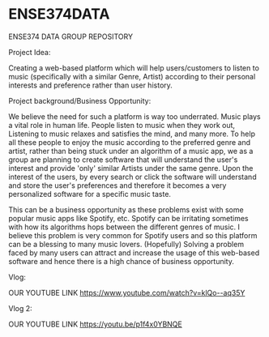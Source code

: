 # ENSE374DATA
ENSE374 DATA GROUP REPOSITORY 

Project Idea:

Creating a web-based platform which will help users/customers to listen to music (specifically with a similar Genre, Artist) according to their personal interests and preference rather than user history.

Project background/Business Opportunity:

We believe the need for such a platform is way too underrated. Music plays a vital role in human life. People listen to music when they work out, Listening to music relaxes and satisfies the mind, and many more. To help all these people to enjoy the music according to the preferred genre and artist, rather than being stuck under an algorithm of a music app, we as a group are planning to create software that will understand the user's interest and provide 'only' similar Artists under the same genre. Upon the interest of the users, by every search or click the software will understand and store the user's preferences and therefore it becomes a very personalized software for a specific music taste.

This can be a business opportunity as these problems exist with some popular music apps like Spotify, etc. Spotify can be irritating sometimes with how its algorithms hops between the different genres of music. I believe this problem is very common for Spotify users and so this platform can be a blessing to many music lovers. (Hopefully) Solving a problem faced by many users can attract and increase the usage of this web-based software and hence there is a high chance of business opportunity.



Vlog:

OUR YOUTUBE LINK https://www.youtube.com/watch?v=klQo--aq35Y


Vlog 2:

OUR YOUTUBE LINK https://youtu.be/p1f4x0YBNQE
